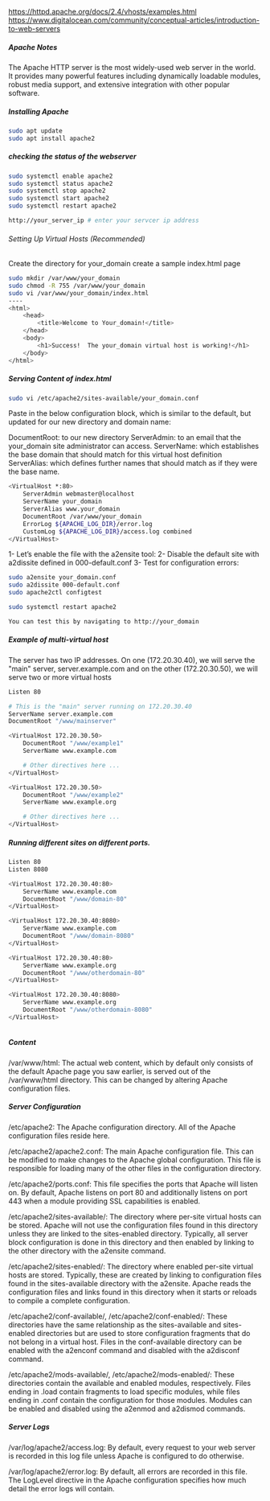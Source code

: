 
https://httpd.apache.org/docs/2.4/vhosts/examples.html
https://www.digitalocean.com/community/conceptual-articles/introduction-to-web-servers

##### Apache Notes
The Apache HTTP server is the most widely-used web server in the world. It provides many powerful features including dynamically loadable modules, robust media support, and extensive integration with other popular software.

##### Installing Apache

``````sh
sudo apt update
sudo apt install apache2

``````
##### checking the status of the webserver
``````sh
sudo systemctl enable apache2
sudo systemctl status apache2
sudo systemctl stop apache2
sudo systemctl start apache2
sudo systemctl restart apache2

http://your_server_ip # enter your servcer ip address

``````
###### Setting Up Virtual Hosts (Recommended)
Create the directory for your_domain
create a sample index.html page

``````sh
sudo mkdir /var/www/your_domain
sudo chmod -R 755 /var/www/your_domain
sudo vi /var/www/your_domain/index.html
---- 
<html>
    <head>
        <title>Welcome to Your_domain!</title>
    </head>
    <body>
        <h1>Success!  The your_domain virtual host is working!</h1>
    </body>
</html>


``````
##### Serving Content of index.html

``````sh
sudo vi /etc/apache2/sites-available/your_domain.conf

``````
Paste in the below configuration block, which is similar to the default, but updated for our new directory and domain name:

DocumentRoot: to our new directory
ServerAdmin: to an email that the your_domain site administrator can access.
ServerName: which establishes the base domain that should match for this virtual host definition
ServerAlias: which defines further names that should match as if they were the base name.

``````sh
<VirtualHost *:80>
    ServerAdmin webmaster@localhost
    ServerName your_domain
    ServerAlias www.your_domain
    DocumentRoot /var/www/your_domain
    ErrorLog ${APACHE_LOG_DIR}/error.log
    CustomLog ${APACHE_LOG_DIR}/access.log combined
</VirtualHost>

``````
1- Let’s enable the file with the a2ensite tool:
2- Disable the default site with a2dissite defined in 000-default.conf
3- Test for configuration errors:

``````sh
sudo a2ensite your_domain.conf
sudo a2dissite 000-default.conf
sudo apache2ctl configtest

sudo systemctl restart apache2

You can test this by navigating to http://your_domain
``````

##### Example of multi-virtual host
The server has two IP addresses. On one (172.20.30.40), we will serve the "main" server, server.example.com and on the other (172.20.30.50), we will serve two or more virtual hosts

``````sh
Listen 80

# This is the "main" server running on 172.20.30.40
ServerName server.example.com
DocumentRoot "/www/mainserver"

<VirtualHost 172.20.30.50>
    DocumentRoot "/www/example1"
    ServerName www.example.com

    # Other directives here ...
</VirtualHost>

<VirtualHost 172.20.30.50>
    DocumentRoot "/www/example2"
    ServerName www.example.org

    # Other directives here ...
</VirtualHost>


``````
##### Running different sites on different ports.
``````sh
Listen 80
Listen 8080

<VirtualHost 172.20.30.40:80>
    ServerName www.example.com
    DocumentRoot "/www/domain-80"
</VirtualHost>

<VirtualHost 172.20.30.40:8080>
    ServerName www.example.com
    DocumentRoot "/www/domain-8080"
</VirtualHost>

<VirtualHost 172.20.30.40:80>
    ServerName www.example.org
    DocumentRoot "/www/otherdomain-80"
</VirtualHost>

<VirtualHost 172.20.30.40:8080>
    ServerName www.example.org
    DocumentRoot "/www/otherdomain-8080"
</VirtualHost>
``````
``````sh

``````

##### Content

/var/www/html: The actual web content, which by default only consists of the default Apache page you saw earlier, is served out of the /var/www/html directory. This can be changed by altering Apache configuration files.

##### Server Configuration

/etc/apache2: The Apache configuration directory. All of the Apache configuration files reside here.

/etc/apache2/apache2.conf: The main Apache configuration file. This can be modified to make changes to the Apache global configuration. This file is responsible for loading many of the other files in the configuration directory.

/etc/apache2/ports.conf: This file specifies the ports that Apache will listen on. By default, Apache listens on port 80 and additionally listens on port 443 when a module providing SSL capabilities is enabled.

/etc/apache2/sites-available/: The directory where per-site virtual hosts can be stored. Apache will not use the configuration files found in this directory unless they are linked to the sites-enabled directory. Typically, all server block configuration is done in this directory and then enabled by linking to the other directory with the a2ensite command.

/etc/apache2/sites-enabled/: The directory where enabled per-site virtual hosts are stored. Typically, these are created by linking to configuration files found in the sites-available directory with the a2ensite. Apache reads the configuration files and links found in this directory when it starts or reloads to compile a complete configuration.

/etc/apache2/conf-available/, /etc/apache2/conf-enabled/: These directories have the same relationship as the sites-available and sites-enabled directories but are used to store configuration fragments that do not belong in a virtual host. Files in the conf-available directory can be enabled with the a2enconf command and disabled with the a2disconf command.

/etc/apache2/mods-available/, /etc/apache2/mods-enabled/: These directories contain the available and enabled modules, respectively. Files ending in .load contain fragments to load specific modules, while files ending in .conf contain the configuration for those modules. Modules can be enabled and disabled using the a2enmod and a2dismod commands.

##### Server Logs
/var/log/apache2/access.log: By default, every request to your web server is recorded in this log file unless Apache is configured to do otherwise.

/var/log/apache2/error.log: By default, all errors are recorded in this file. The LogLevel directive in the Apache configuration specifies how much detail the error logs will contain.
